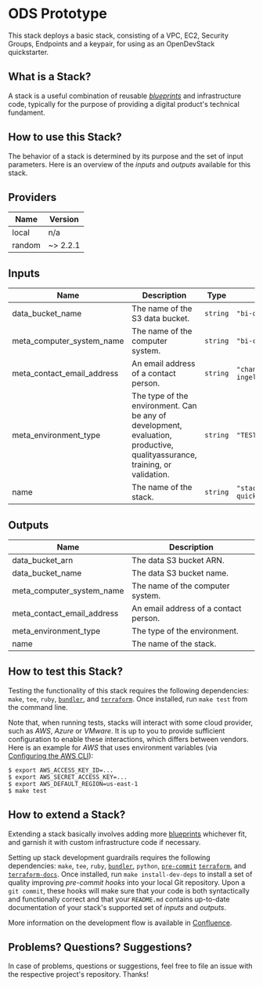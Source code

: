 # ODS Prototype

This stack deploys a basic stack, consisting of a VPC, EC2, Security Groups, Endpoints and a keypair, for using as an OpenDevStack quickstarter.


## What is a Stack?

A stack is a useful combination of reusable [*blueprints*](https://bitbucket.biscrum.com/projects/INFIAAS) and infrastructure code, typically for the purpose of providing a digital product's technical fundament.

## How to use this Stack?

The behavior of a stack is determined by its purpose and the set of input parameters. Here is an overview of the *inputs* and *outputs* available for this stack.

<!-- BEGINNING OF PRE-COMMIT-TERRAFORM DOCS HOOK -->
## Providers

| Name | Version |
|------|---------|
| local | n/a |
| random | ~> 2.2.1 |

## Inputs

| Name | Description | Type | Default | Required |
|------|-------------|------|---------|:-----:|
| data\_bucket\_name | The name of the S3 data bucket. | `string` | `"bi-qs-demo-quicky"` | no |
| meta\_computer\_system\_name | The name of the computer system. | `string` | `"bi-cs-quickstarter"` | no |
| meta\_contact\_email\_address | An email address of a contact person. | `string` | `"changeme@boehringer-ingelheim.com"` | no |
| meta\_environment\_type | The type of the environment. Can be any of development, evaluation, productive, qualityassurance, training, or validation. | `string` | `"TEST"` | no |
| name | The name of the stack. | `string` | `"stack-aws-bi-quickstarter"` | no |

## Outputs

| Name | Description |
|------|-------------|
| data\_bucket\_arn | The data S3 bucket ARN. |
| data\_bucket\_name | The data S3 bucket name. |
| meta\_computer\_system\_name | The name of the computer system. |
| meta\_contact\_email\_address | An email address of a contact person. |
| meta\_environment\_type | The type of the environment. |
| name | The name of the stack. |

<!-- END OF PRE-COMMIT-TERRAFORM DOCS HOOK -->

## How to test this Stack?


Testing the functionality of this stack requires the following dependencies: `make`, `tee`, `ruby`, [`bundler`](https://bundler.io/), and [`terraform`](https://www.terraform.io/). Once installed, run `make test` from the command line.


Note that, when running tests, stacks will interact with some cloud provider, such as *AWS*, *Azure* or *VMware*. It is up to you to provide sufficient configuration to enable these interactions, which differs between vendors. Here is an example for *AWS* that uses environment variables (via [Configuring the AWS CLI](https://docs.aws.amazon.com/cli/latest/userguide/cli-chap-getting-started.html)):

```
$ export AWS_ACCESS_KEY_ID=...
$ export AWS_SECRET_ACCESS_KEY=...
$ export AWS_DEFAULT_REGION=us-east-1
$ make test
```

## How to extend a Stack?

Extending a stack basically involves adding more [blueprints](https://bitbucket.biscrum.com/projects/INFIAAS) whichever fit, and garnish it with custom infrastructure code if necessary.

Setting up stack development guardrails requires the following dependencies: `make`, `tee`, `ruby`, [`bundler`](https://bundler.io/), `python`, [`pre-commit`](https://pre-commit.com/) [`terraform`](https://www.terraform.io/), and [`terraform-docs`](https://github.com/segmentio/terraform-docs). Once installed, run `make install-dev-deps` to install a set of quality improving *pre-commit hooks* into your local Git repository. Upon a `git commit`, these hooks will make sure that your code is both syntactically and functionally correct and that your `README.md` contains up-to-date documentation of your stack's supported set of *inputs* and *outputs*.

More information on the development flow is available in [Confluence](https://confluence.biscrum.com/pages/viewpage.action?spaceKey=CPIS&title=Contribution+Guide).

## Problems? Questions? Suggestions?

In case of problems, questions or suggestions, feel free to file an issue with the respective project's repository. Thanks!

